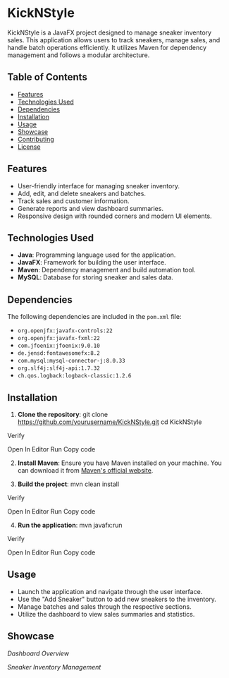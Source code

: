 # KickNStyle

KickNStyle is a JavaFX project designed to manage sneaker inventory sales. This application allows users to track sneakers, manage sales, and handle batch operations efficiently. It utilizes Maven for dependency management and follows a modular architecture.

## Table of Contents

- [Features](#features)
- [Technologies Used](#technologies-used)
- [Dependencies](#dependencies)
- [Installation](#installation)
- [Usage](#usage)
- [Showcase](#showcase)
- [Contributing](#contributing)
- [License](#license)

## Features

- User-friendly interface for managing sneaker inventory.
- Add, edit, and delete sneakers and batches.
- Track sales and customer information.
- Generate reports and view dashboard summaries.
- Responsive design with rounded corners and modern UI elements.

## Technologies Used

- **Java**: Programming language used for the application.
- **JavaFX**: Framework for building the user interface.
- **Maven**: Dependency management and build automation tool.
- **MySQL**: Database for storing sneaker and sales data.

## Dependencies

The following dependencies are included in the `pom.xml` file:

- `org.openjfx:javafx-controls:22`
- `org.openjfx:javafx-fxml:22`
- `com.jfoenix:jfoenix:9.0.10`
- `de.jensd:fontawesomefx:8.2`
- `com.mysql:mysql-connector-j:8.0.33`
- `org.slf4j:slf4j-api:1.7.32`
- `ch.qos.logback:logback-classic:1.2.6`

## Installation

1. **Clone the repository**:
git clone https://github.com/yourusername/KickNStyle.git cd KickNStyle


Verify

Open In Editor
Run
Copy code

2. **Install Maven**: Ensure you have Maven installed on your machine. You can download it from [Maven's official website](https://maven.apache.org/download.cgi).

3. **Build the project**:
mvn clean install


Verify

Open In Editor
Run
Copy code

4. **Run the application**:
mvn javafx:run


Verify

Open In Editor
Run
Copy code

## Usage

- Launch the application and navigate through the user interface.
- Use the "Add Sneaker" button to add new sneakers to the inventory.
- Manage batches and sales through the respective sections.
- Utilize the dashboard to view sales summaries and statistics.

## Showcase


*Dashboard Overview*


*Sneaker Inventory Management*
